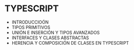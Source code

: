 # TYPESCRIPT

* INTRODUCCIOÓN
* TIPOS PRIMITIVOS
* UNIÓN E INSERCIÓN Y TIPOS AVANZADOS
* INTERFACES Y CLASES ABSTRACTAS
* HERENCIA Y COMPOSICIÓN DE CLASES EN TYPESCRIPT
  
